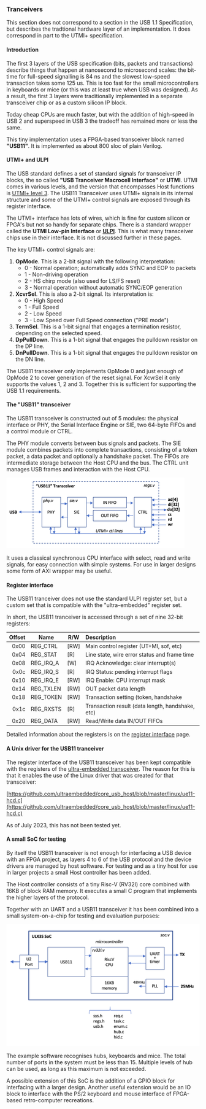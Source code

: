### Tranceivers

This section does not correspond to a section in the USB 1.1 Specification, but describes the tradtional hardware layer of an implementation. It does correspond in part to the UTMI+ specification.

#### Introduction

The first 3 layers of the USB specification (bits, packets and transactions) describe things that happen at nanosecond to microsecond scales: the bit-time for full-speed signalling is 84 ns and the slowest low-speed transaction takes some 125 us. This is too fast for the small microcontrollers in keyboards or mice (or this was at least true when USB was designed). As a result, the first 3 layers were traditionally implemented in a separate transceiver chip or as a custom silicon IP block.

Today cheap CPUs are much faster, but with the addition of high-speed in USB 2 and superspeed in USB 3 the tradeoff has remained more or less the same.

This tiny implementation uses a FPGA-based transceiver block named **"USB11"**. It is implemented as about 800 sloc of plain Verilog.

#### UTMI+ and ULPI

The USB standard defines a set of standard signals for transceiver IP blocks, the so called **"USB Tranceiver Macrocell Interface"** or **UTMI**. UTMI comes in various levels, and the version that encompasses Host functions is [UTMI+ level 3](https://www.nxp.com/docs/en/brochure/UTMI-PLUS-SPECIFICATION.pdf). The USB11 Transceiver uses UTMI+ signals in its internal structure and some of the UTMI+ control signals are exposed through its register interface.

The UTMI+ interface has lots of wires, which is fine for custom silicon or FPGA's but not so handy for separate chips. There is a standard wrapper called the **UTMI Low-pin Interface** or [**ULPI**](https://www.sparkfun.com/datasheets/Components/SMD/ULPI_v1_1.pdf). This is what many transceiver chips use in their interface. It is not discussed further in these pages.

The key UTMI+ control signals are:

1. **OpMode**. This is a 2-bit signal with the following interpretation:
	* 0 - Normal operation; automatically adds SYNC and EOP to packets
	* 1 - Non-driving operation
	* 2 - HS chirp mode (also used for LS/FS reset)
	* 3 - Normal operation without automatic SYNC/EOP generation
2. **XcvrSel**. This is also a 2-bit signal. Its interpretation is:
	* 0 - High Speed
	* 1 - Full Speed
	* 2 - Low Speed
	* 3 - Low Speed over Full Speed connection ("PRE mode")
3. **TermSel**. This is a 1-bit signal that engages a termination resistor, depending on the selected speed.
4. **DpPullDown**. This is a 1-bit signal that engages the pulldown resistor on the DP line.
5. **DnPullDown**. This is a 1-bit signal that engages the pulldown resistor on the DN line.

The USB11 transceiver only implements OpMode 0 and just enough of OpMode 2 to cover generation of the reset signal. For XcvrSel it only supports the values 1, 2 and 3. Together this is sufficient for supporting the USB 1.1 requirements.

#### The "USB11" transceiver

The USB11 transceiver is constructed out of 5 modules: the physical interface or PHY, the Serial Interface Engine or SIE, two 64-byte FIFOs and a control module or CTRL.

The PHY module converts between bus signals and packets. The SIE module combines packets into complete transactions, consisting of a token packet, a data packet and optionally a handshake packet. The FIFOs are intermediate storage between the Host CPU and the bus. The CTRL unit manages USB frames and interaction with the Host CPU.

![a](doc/img/usb11.png)

It uses a classical synchronous CPU interface with select, read and write signals, for easy connection with simple systems. For use in larger designs some form of AXI wrapper may be useful.

#### Register interface

The USB11 tranceiver does not use the standard ULPI register set, but a custom set that is compatible with the "ultra-embedded" register set.

In short, the USB11 tranceiver is accessed through a set of nine 32-bit registers:

| Offset | Name       | R/W  | Description|
| ------:| ----       | ---- |:---------- |
| 0x00   | REG_CTRL   | [RW] | Main control register (UT+MI, sof, etc) |
| 0x04   | REG_STAT   | [R]  | Line state, wire error status and frame time |
| 0x08   | REG\_IRQ_A | [W]  | IRQ Acknowledge: clear interrupt(s) |
| 0x0c   | REG\_IRQ_S | [R]  | IRQ Status: pending interrupt flags |
| 0x10   | REG\_IRQ_E | [RW] | IRQ Enable: CPU interrupt mask |
| 0x14   | REG_TXLEN  | [RW] | OUT packet data length |
| 0x18   | REG_TOKEN  | [RW] | Transaction setting (token, handshake |
| 0x1c   | REG_RXSTS  | [R]  | Transaction result (data length, handshake, etc) |
| 0x20   | REG_DATA   | [RW] | Read/Write data IN/OUT FIFOs |

Detailed information about the registers is on the [register interface](registers.md) page.

#### A Unix driver for the USB11 tranceiver

The register interface of the USB11 transceiver has been kept compatible with the registers of the [ultra-embedded transceiver](https://github.com/ultraembedded/core_usb_host/tree/master). The reason for this is that it enables the use of the Linux driver that was created for that transceiver:

[https://github.com/ultraembedded/core_usb_host/blob/master/linux/ue11-hcd.c](https://github.com/ultraembedded/core_usb_host/blob/master/linux/ue11-hcd.c)

As of July 2023, this has not been tested yet.

#### A small SoC for testing

By itself the USB11 transceiver is not enough for interfacing a USB device with an FPGA project, as layers 4 to 6 of the USB protocol and the device drivers are managed by host software. For testing and as a tiny host for use in larger projects a small Host controller has been added.

The Host controller consists of a tiny Risc-V (RV32I) core combined with 16KB of block RAM memory. It executes a small C program that implements the higher layers of the protocol.

Together with an UART and a USB11 transceiver it has been combined into a small system-on-a-chip for testing and evaluation purposes:

![a](doc/img/soc.png)

The example software recognises hubs, keyboards and mice. The total number of ports in the system must be less than 15. Multiple levels of hub can be used, as long as this maximum is not exceeded.

A possible extension of this SoC is the addition of a GPIO block for interfacing with a larger design. Another useful extension would be an IO block to interface with the PS/2 keyboard and mouse interface of FPGA-based retro-computer recreations.




